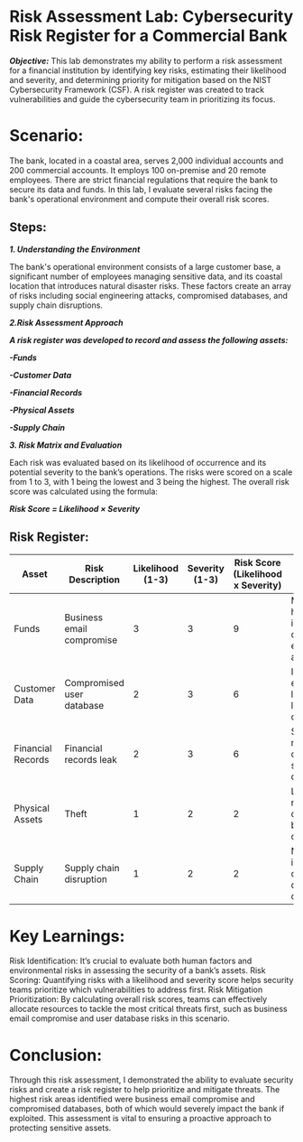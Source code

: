 # Risk Assessment Lab: Cybersecurity Risk Register for a Commercial Bank

***Objective:***
This lab demonstrates my ability to perform a risk assessment for a financial institution by identifying key risks, estimating their likelihood and severity, and determining priority for mitigation based on the NIST Cybersecurity Framework (CSF). A risk register was created to track vulnerabilities and guide the cybersecurity team in prioritizing its focus.

# Scenario:
The bank, located in a coastal area, serves 2,000 individual accounts and 200 commercial accounts. It employs 100 on-premise and 20 remote employees. There are strict financial regulations that require the bank to secure its data and funds. In this lab, I evaluate several risks facing the bank's operational environment and compute their overall risk scores.

## Steps:

***1. Understanding the Environment***

The bank's operational environment consists of a large customer base, a significant number of employees managing sensitive data, and its coastal location that introduces natural disaster risks. These factors create an array of risks including social engineering attacks, compromised databases, and supply chain disruptions.

***2.Risk Assessment Approach***

***A risk register was developed to record and assess the following assets:***

***-Funds*** 

***-Customer Data***

***-Financial Records***

***-Physical Assets***

***-Supply Chain***

***3. Risk Matrix and Evaluation***

Each risk was evaluated based on its likelihood of occurrence and its potential severity to the bank’s operations. The risks were scored on a scale from 1 to 3, with 1 being the lowest and 3 being the highest. The overall risk score was calculated using the formula:

***Risk Score = Likelihood × Severity***

## Risk Register:

| Asset             | Risk Description                | Likelihood (1-3) | Severity (1-3) | Risk Score (Likelihood x Severity) | Notes                                                                 |
|-------------------|---------------------------------|------------------|----------------|-------------------------------------|-----------------------------------------------------------------------|
| Funds             | Business email compromise       | 3                | 3              | 9                                   | Many employees handle data, increasing chances of social engineering attacks. |
| Customer Data     | Compromised user database       | 2                | 3              | 6                                   | Improper encryption can lead to moderate likelihood of data compromise. |
| Financial Records | Financial records leak          | 2                | 3              | 6                                   | Server misconfigurations can expose sensitive financial data. |
| Physical Assets   | Theft                           | 1                | 2              | 2                                   | Low-crime area reduces the chances of theft, but it can still occur. |
| Supply Chain      | Supply chain disruption         | 1                | 2              | 2                                   | Natural disasters in coastal regions could cause delays in operations. |


# Key Learnings:

Risk Identification: It’s crucial to evaluate both human factors and environmental risks in assessing the security of a bank’s assets.
Risk Scoring: Quantifying risks with a likelihood and severity score helps security teams prioritize which vulnerabilities to address first.
Risk Mitigation Prioritization: By calculating overall risk scores, teams can effectively allocate resources to tackle the most critical threats first, such as business email compromise and user database risks in this scenario.

# Conclusion:

Through this risk assessment, I demonstrated the ability to evaluate security risks and create a risk register to help prioritize and mitigate threats. The highest risk areas identified were business email compromise and compromised databases, both of which would severely impact the bank if exploited. This assessment is vital to ensuring a proactive approach to protecting sensitive assets.


